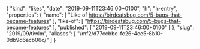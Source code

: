 {
  "kind": "likes",
  "date": "2019-09-11T23:46:00+0100",
  "h": "h-entry",
  "properties": {
    "name": [
      "Like of https://birdeatsbug.com/5-bugs-that-became-features"
    ],
    "like-of": [
      "https://birdeatsbug.com/5-bugs-that-became-features"
    ],
    "published": [
      "2019-09-11T23:46:00+0100"
    ]
  },
  "slug": "2019/09/tiwlm",
  "aliases": [
    "/mf2/d77ccbbe-fc26-4ce5-8b10-0db9d6acb06c/"
  ]
}

